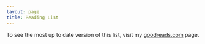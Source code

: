 ```yaml
---
layout: page
title: Reading List
---
```


To see the most up to date version of this list, visit my [goodreads.com](https://www.goodreads.com/user/show/99483870-cyril-de-wit) page.

<!-- **Currently reading:** "Clean Code" by Robert C. Martin -->

<!-- In the near future I would like to read some books about Design Patterns, SQL and VueJS. -->
